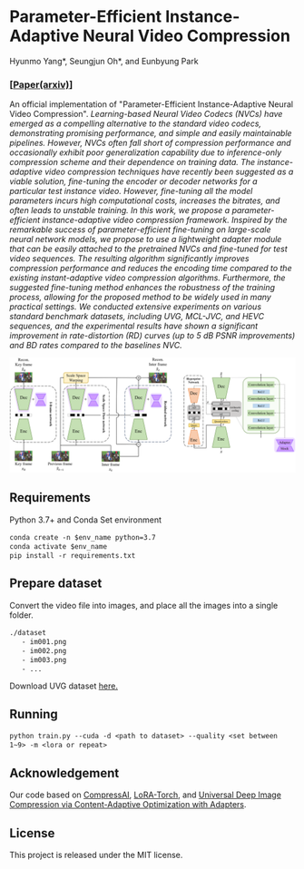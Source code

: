 # Parameter-Efficient Instance-Adaptive Neural Video Compression
Hyunmo Yang*, Seungjun Oh*, and Eunbyung Park

### [[Paper(arxiv)](https://arxiv.org/abs/2405.08530)]
An official implementation of "Parameter-Efficient Instance-Adaptive Neural Video Compression".
*Learning-based Neural Video Codecs (NVCs) have emerged as a compelling alternative to the standard video codecs, demonstrating promising performance, and simple and easily maintainable pipelines. However, NVCs often fall short of compression performance and occasionally exhibit poor generalization capability due to inference-only compression scheme and their dependence on training data. The instance-adaptive video compression techniques have recently been suggested as a viable solution, fine-tuning the encoder or decoder networks for a particular test instance video. However, fine-tuning all the model parameters incurs high computational costs, increases the bitrates, and often leads to unstable training. In this work, we propose a parameter-efficient instance-adaptive video compression framework. Inspired by the remarkable success of parameter-efficient fine-tuning on large-scale neural network models, we propose to use a lightweight adapter module that can be easily attached to the pretrained NVCs and fine-tuned for test video sequences. The resulting algorithm significantly improves compression performance and reduces the encoding time compared to the existing instant-adaptive video compression algorithms. Furthermore, the suggested fine-tuning method enhances the robustness of the training process, allowing for the proposed method to be widely used in many practical settings. We conducted extensive experiments on various standard benchmark datasets, including UVG, MCL-JVC, and HEVC sequences, and the experimental results have shown a significant improvement in rate-distortion (RD) curves (up to 5 dB PSNR improvements) and BD rates compared to the baselines NVC.*

<img src="model.png" alt="drawing" width="1000"/>

## Requirements
Python 3.7+ and Conda
Set environment
```
conda create -n $env_name python=3.7
conda activate $env_name
pip install -r requirements.txt
```

## Prepare dataset
Convert the video file into images, and place all the images into a single folder.
  
```
./dataset
   - im001.png
   - im002.png
   - im003.png
   - ...
```
Download UVG dataset [here.](https://ultravideo.fi/dataset.html)

## Running
```
python train.py --cuda -d <path to dataset> --quality <set between 1~9> -m <lora or repeat>
```

## Acknowledgement
Our code based on [CompressAI](https://github.com/InterDigitalInc/CompressAI), [LoRA-Torch](https://github.com/Baijiong-Lin/LoRA-Torch), and [Universal Deep Image Compression via Content-Adaptive Optimization with Adapters](https://github.com/kktsubota/universal-dic).

## License
This project is released under the MIT license.